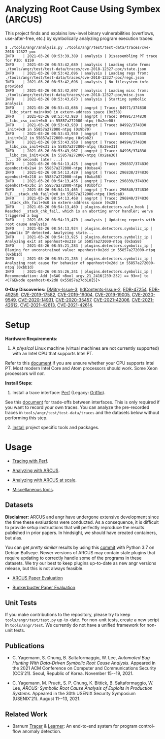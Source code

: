Analyzing Root Cause Using Symbex (ARCUS)
=========================================

This project finds and explains low-level binary vulnerabilities (overflows, use-after-free,
etc.) by symbolically analyzing program execution traces:

```text
$ ./tools/angr/analysis.py ./tools/angr/test/test-data/traces/cve-2018-12327-poc
INFO    | 2021-03-26 08:53:39,389 | analysis | Disassembling PT trace for PID: 8159
INFO    | 2021-03-26 08:53:42,689 | analysis | Loading state from: ./tools/angr/test/test-data/traces/cve-2018-12327-poc/state.json
INFO    | 2021-03-26 08:53:42,696 | analysis | Loading regs from: ./tools/angr/test/test-data/traces/cve-2018-12327-poc/regs.json
INFO    | 2021-03-26 08:53:42,696 | analysis | No filesystem info provided
INFO    | 2021-03-26 08:53:42,697 | analysis | Loading misc from: ./tools/angr/test/test-data/traces/cve-2018-12327-poc/misc.json
INFO    | 2021-03-26 08:53:43,673 | analysis | Starting symbolic analysis
INFO    | 2021-03-26 08:53:43,686 | angrpt | Trace: 84971/374830 __libc_start_main+0x0 in extern-address space (0x358)
INFO    | 2021-03-26 08:53:43,920 | angrpt | Trace: 84991/374830 __libc_csu_init+0x0 in 55857a272000-ntpq (0x2ee00)
INFO    | 2021-03-26 08:53:43,939 | angrpt | Trace: 84992/374830 _init+0x0 in 55857a272000-ntpq (0x9b70)
INFO    | 2021-03-26 08:53:43,950 | angrpt | Trace: 84993/374830 _init+0x12 in 55857a272000-ntpq (0x9b82)
INFO    | 2021-03-26 08:53:43,958 | angrpt | Trace: 84994/374830 __libc_csu_init+0x31 in 55857a272000-ntpq (0x2ee31)
INFO    | 2021-03-26 08:53:43,967 | angrpt | Trace: 84995/374830 __libc_csu_init+0x36 in 55857a272000-ntpq (0x2ee36)
[... 30 seconds later ...]
INFO    | 2021-03-26 08:54:13,425 | angrpt | Trace: 296837/374830 openhost+0x2a4 in 55857a272000-ntpq (0xbae4)
INFO    | 2021-03-26 08:54:13,429 | angrpt | Trace: 296838/374830 openhost+0x218 in 55857a272000-ntpq (0xba58)
INFO    | 2021-03-26 08:54:13,456 | angrpt | Trace: 296839/374830 openhost+0x3bc in 55857a272000-ntpq (0xbbfc)
INFO    | 2021-03-26 08:54:13,465 | angrpt | Trace: 296840/374830 PLT.__stack_chk_fail+0x0 in 55857a272000-ntpq (0x9ca8)
INFO    | 2021-03-26 08:54:13,468 | angrpt | Trace: 296840/374830 __stack_chk_fail+0x0 in extern-address space (0x28)
INFO    | 2021-03-26 08:54:13,469 | plugins.detectors.vuln_hook | Reached __stack_chk_fail, which is an aborting error handler; we've triggered a bug
INFO    | 2021-03-26 08:54:13,470 | analysis | Updating reports with root cause analysis
INFO    | 2021-03-26 08:54:13,924 | plugins.detectors.symbolic_ip | Symbolic IP detected. Analyzing state...
INFO    | 2021-03-26 08:54:13,925 | plugins.detectors.symbolic_ip | Analyzing exit at openhost+0x218 in 55857a272000-ntpq (0xba58)
INFO    | 2021-03-26 08:55:21,283 | plugins.detectors.symbolic_ip | Blaming for unconstrained value: openhost+0x2dd in 55857a272000-ntpq (0xbb1d)
INFO    | 2021-03-26 08:55:21,285 | plugins.detectors.symbolic_ip | Analyzing root cause for behavior of openhost+0x2dd in 55857a272000-ntpq (0xbb1d)
INFO    | 2021-03-26 08:55:26,241 | plugins.detectors.symbolic_ip | Recommendation: Add [<SAO <Bool argv_21_2416[239:232] == 93>>] to <CFGENode openhost+0x2d8 0x55857a27db18[5]>
```

**0-Day Discoveries:**
[DMitry-Issue-3](https://github.com/jaygreig86/dmitry/issues/3),
[hdContents-Issue-2](https://github.com/LeftHandCold/hdContents/issues/2),
[EDB-47254](https://www.exploit-db.com/exploits/47254),
[EDB-49259](https://www.exploit-db.com/exploits/49259),
[CVE-2019-17582](https://nvd.nist.gov/vuln/detail/CVE-2019-17582),
[CVE-2019-19004](https://nvd.nist.gov/vuln/detail/CVE-2019-19004),
[CVE-2019-19005](https://nvd.nist.gov/vuln/detail/CVE-2019-19005),
[CVE-2020-9549](https://nvd.nist.gov/vuln/detail/CVE-2020-9549),
[CVE-2020-14931](https://nvd.nist.gov/vuln/detail/CVE-2020-14931),
[CVE-2020-35457](https://nvd.nist.gov/vuln/detail/CVE-2020-35457),
[CVE-2021-42006](https://nvd.nist.gov/vuln/detail/CVE-2021-42006),
[CVE-2021-42612](https://nvd.nist.gov/vuln/detail/CVE-2021-42612),
[CVE-2021-42613](https://nvd.nist.gov/vuln/detail/CVE-2021-42613),
[CVE-2021-42614](https://nvd.nist.gov/vuln/detail/CVE-2021-42614).

# Setup

**Hardware Requirements:**

1. A _physical_ Linux machine (virtual machines are not currently supported) with an Intel CPU
that supports Intel PT.

Refer to this [document](docs/check-pt.md) if you are unsure whether your CPU supports Intel PT.
Most modern Intel Core and Atom processors should work. Some Xeon processors will _not_.

**Install Steps:**

1. Install a trace interface: [Perf](docs/perf.md) (Legacy: [Griffin](docs/griffin-setup.md)).

See this [document](docs/tracer-tradeoffs.md) for trade-offs between interfaces.
This is only required if you want to record your own traces. You can analyze the
pre-recorded traces in `tools/angr/test/test-data/traces` and the datasets below
without performing this step.

2. [Install](docs/arcus-setup.md) project specific tools and packages.

# Usage

* [Tracing with Perf](docs/perf.md).

* [Analyzing with ARCUS](docs/arcus.md).

* [Analyzing with ARCUS at scale](docs/scaling-arcus.md).

* [Miscellaneous tools](docs/misc-tools.md).

## Datasets

**Disclaimer:** ARCUS and angr have undergone extensive development since the time these 
evaluations were conducted. As a consequence, it is difficult to provide setup instructions that 
will perfectly reproduce the results published in prior papers. In hindsight, we should 
have created containers, but alas.

You can get _pretty similar_ results by using this
[commit](https://github.com/carter-yagemann/ARCUS/commit/b5873a74fb611b8a9da6941de9f98c816a01d12d)
with Python 3.7 on Debian Bullseye. Newer versions of ARCUS may contain stale plugins 
that require updating to correctly handle some of the programs in these datasets. We try our best 
to keep plugins up-to-date as new angr versions release, but this is not always feasible.

* [ARCUS Paper Evaluation](https://super.gtisc.gatech.edu/arcus-dataset-public.tgz)

* [Bunkerbuster Paper Evaluation](https://super.gtisc.gatech.edu/bunkerbuster-dataset-public.tgz)

## Unit Tests

If you make contributions to the repository, please try to keep `tools/angr/test/test.py` 
up-to-date. For non-unit tests, create a new script in `tools/angr/test`. We currently do not 
have a unified framework for non-unit tests.

## Publications

* C. Yagemann, S. Chung, B. Saltaformaggio, W. Lee,
*Automated Bug Hunting With Data-Driven Symbolic Root Cause Analysis.*
Appeared in the 2021 ACM Conference on Computer and Communications Security (CCS’21).
Seoul, Republic of Korea. November 15--19, 2021.

* C. Yagemann, M. Pruett, S. P. Chung, K. Bittick, B. Saltaformaggio, W. Lee,
*ARCUS: Symbolic Root Cause Analysis of Exploits in Production Systems.*
Appeared in the 30th USENIX Security Symposium (USENIX'21).
August 11--13, 2021.

## Related Work

* Barnum [Tracer](https://github.com/carter-yagemann/barnum-tracer) & 
[Learner](https://github.com/carter-yagemann/barnum-learner):
An end-to-end system for program control-flow anomaly detection.
